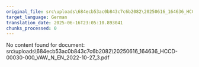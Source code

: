 ```yaml
---
original_file: src\uploads\684ecb53ac0b843c7c6b2082\20250616_164636_HCCD-00030-000_VAW_N_EN_2022-10-27_3.pdf
target_language: German
translation_date: 2025-06-16T23:05:10.893041
chunks_processed: 0
---
```


No content found for document: src\uploads\684ecb53ac0b843c7c6b2082\20250616_164636_HCCD-00030-000_VAW_N_EN_2022-10-27_3.pdf